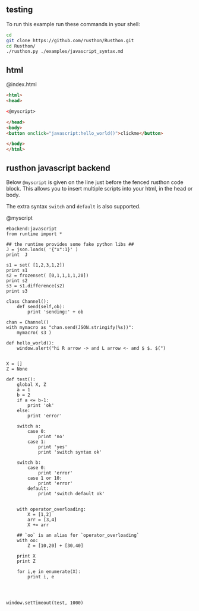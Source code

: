 testing
-------

To run this example run these commands in your shell:

```bash
cd
git clone https://github.com/rusthon/Rusthon.git
cd Rusthon/
./rusthon.py ./examples/javascript_syntax.md
```

html
----


@index.html
```html
<html>
<head>

<@myscript>

</head>
<body>
<button onclick="javascript:hello_world()">clickme</button>

</body>
</html>
```


rusthon javascript backend
--------------------------

Below `@myscript` is given on the line just before the fenced rusthon code block.  This allows you to insert multiple scripts into your html, in the head or body.

The extra syntax `switch` and `default` is also supported.

@myscript
```rusthon
#backend:javascript
from runtime import *

## the runtime provides some fake python libs ##
J = json.loads( '{"x":1}' )  
print  J 

s1 = set( [1,2,3,1,2])
print s1
s2 = frozenset( [0,1,1,1,1,20])
print s2
s3 = s1.difference(s2)
print s3

class Channel():
	def send(self,ob):
		print 'sending:' + ob

chan = Channel()
with mymacro as "chan.send(JSON.stringify(%s))":
	mymacro( s3 )

def hello_world():
	window.alert("hi R arrow -> and L arrow <- and $ $. $(")


X = []
Z = None

def test():
	global X, Z
	a = 1
	b = 2
	if a <= b-1:
		print 'ok'
	else:
		print 'error'

	switch a:
		case 0:
			print 'no'
		case 1:
			print 'yes'
			print 'switch syntax ok'

	switch b:
		case 0:
			print 'error'
		case 1 or 10:
			print 'error'
		default:
			print 'switch default ok'


	with operator_overloading:
		X = [1,2]
		arr = [3,4]
		X += arr

	## `oo` is an alias for `operator_overloading`
	with oo:
		Z = [10,20] + [30,40]

	print X
	print Z

	for i,e in enumerate(X):
		print i, e




window.setTimeout(test, 1000)

```

